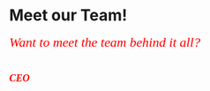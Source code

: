 # Meet our Team!
<html>
<head>
   <p><font face="Times new roman"><font color="red"><font size="5"><i>Want to meet the team behind it all?
   <br/>
   <br/>
   <p><font face="Times new roman"><font size="4"><b>CEO
